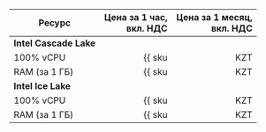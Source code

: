 | Ресурс        | Цена за 1 час,<br>вкл. НДС                                  | Цена за 1 месяц,<br>вкл. НДС                                      |
| ----- | ----: | ----: |
| **Intel Cascade Lake**                                                                                                                          |
| 100% vCPU     | {{ sku|KZT|mdb.cluster.elasticsearch.v2.cpu.c100|string }}  | {{ sku|KZT|mdb.cluster.elasticsearch.v2.cpu.c100|month|string }}  |
| RAM (за 1 ГБ) | {{ sku|KZT|mdb.cluster.elasticsearch.v2.ram.basic|string }} | {{ sku|KZT|mdb.cluster.elasticsearch.v2.ram.basic|month|string }} |
| **Intel Ice Lake**                                                                                                                              |
| 100% vCPU     | {{ sku|KZT|mdb.cluster.elasticsearch.v3.cpu.c100|string }}  | {{ sku|KZT|mdb.cluster.elasticsearch.v3.cpu.c100|month|string }}  |
| RAM (за 1 ГБ) | {{ sku|KZT|mdb.cluster.elasticsearch.v3.ram.basic|string }} | {{ sku|KZT|mdb.cluster.elasticsearch.v3.ram.basic|month|string }} |
